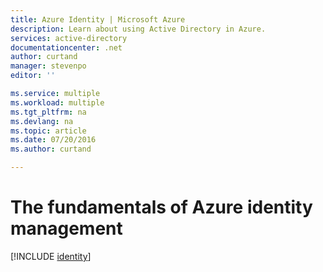 ```yaml
---
title: Azure Identity | Microsoft Azure
description: Learn about using Active Directory in Azure.
services: active-directory
documentationcenter: .net
author: curtand
manager: stevenpo
editor: ''

ms.service: multiple
ms.workload: multiple
ms.tgt_pltfrm: na
ms.devlang: na
ms.topic: article
ms.date: 07/20/2016
ms.author: curtand

---
```

# The fundamentals of Azure identity management
[!INCLUDE [identity](../../includes/identity.md)]

